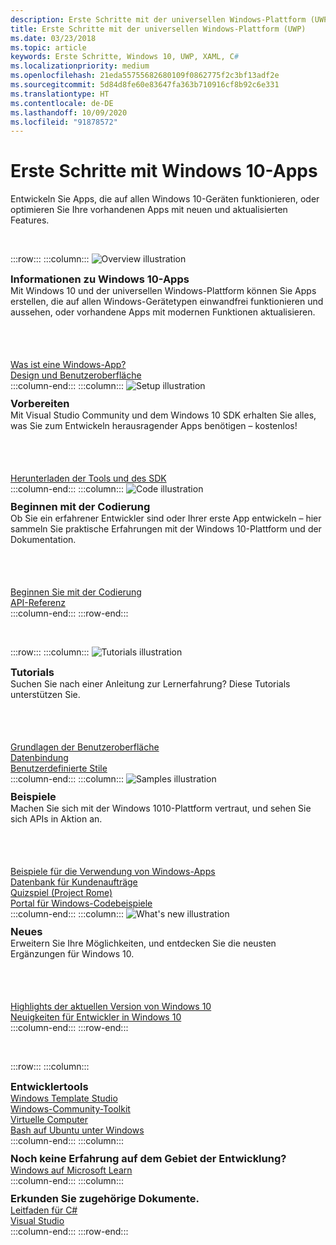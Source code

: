 ```yaml
---
description: Erste Schritte mit der universellen Windows-Plattform (UWP) und der App-Entwicklung für Windows 10
title: Erste Schritte mit der universellen Windows-Plattform (UWP)
ms.date: 03/23/2018
ms.topic: article
keywords: Erste Schritte, Windows 10, UWP, XAML, C#
ms.localizationpriority: medium
ms.openlocfilehash: 21eda55755682680109f0862775f2c3bf13adf2e
ms.sourcegitcommit: 5d84d8fe60e83647fa363b710916cf8b92c6e331
ms.translationtype: HT
ms.contentlocale: de-DE
ms.lasthandoff: 10/09/2020
ms.locfileid: "91878572"
---
```

# <a name="get-started-with-windows-10-apps"></a>Erste Schritte mit Windows 10-Apps

Entwickeln Sie Apps, die auf allen Windows 10-Geräten funktionieren, oder optimieren Sie Ihre vorhandenen Apps mit neuen und aktualisierten Features.

<br/>

:::row:::
    :::column:::
        <img src="https://docs.microsoft.com/media/illustrations/biztalk-developer-documentation-1.svg" alt="Overview illustration" />
        <h3 style="margin-top: 10px; margin-bottom: 0px">Informationen zu Windows 10-Apps</h3>
        <p style="margin-top: 0px; margin-bottom: 50px">Mit Windows 10 und der universellen Windows-Plattform können Sie Apps erstellen, die auf allen Windows-Gerätetypen einwandfrei funktionieren und aussehen, oder vorhandene Apps mit modernen Funktionen aktualisieren.</p>
        <br>
        <a href="//docs.microsoft.com/windows/uwp/get-started/universal-application-platform-guide">Was ist eine Windows-App?</a><br/>
        <a href="/windows/uwp/design/">Design und Benutzeroberfläche</a><br/>
    :::column-end:::
    :::column:::
        <img src="https://docs.microsoft.com/media/illustrations/biztalk-host-integration-install-configure.svg" alt="Setup illustration" />
        <h3 style="margin-top: 10px; margin-bottom: 0px">Vorbereiten</h3>
        <p style="margin-top: 0px; margin-bottom: 50px">Mit Visual Studio Community und dem Windows 10 SDK erhalten Sie alles, was Sie zum Entwickeln herausragender Apps benötigen – kostenlos!</p>
        <br>
        <a href="//docs.microsoft.com/windows/uwp/get-started/get-set-up">Herunterladen der Tools und des SDK</a><br/>
    :::column-end:::
    :::column:::
        <img src="https://docs.microsoft.com/media/illustrations/team-services-dev-ops-test.svg" alt="Code illustration" />
        <h3 style="margin-top: 10px; margin-bottom: 0px">Beginnen mit der Codierung</h3>
        <p style="margin-top: 0px; margin-bottom: 50px">Ob Sie ein erfahrener Entwickler sind oder Ihrer erste App entwickeln – hier sammeln Sie praktische Erfahrungen mit der Windows 10-Plattform und der Dokumentation.</p>
        <br>
        <a href="//docs.microsoft.com/windows/uwp/get-started/create-uwp-apps">Beginnen Sie mit der Codierung</a><br/>
        <a href="//docs.microsoft.com/uwp/">API-Referenz</a><br/>
    :::column-end:::
:::row-end:::

<br/>

:::row:::
    :::column:::
        <img src="https://docs.microsoft.com/media/illustrations/biztalk-get-started-get-started.svg" alt="Tutorials illustration" />
        <h3 style="margin-top: 10px; margin-bottom: 0px">Tutorials</h3>
        <p style="margin-top: 0px; margin-bottom: 50px">Suchen Sie nach einer Anleitung zur Lernerfahrung? Diese Tutorials unterstützen Sie.</p>
        <br>
        <a href="//docs.microsoft.com/windows/uwp/design/basics/xaml-basics-ui">Grundlagen der Benutzeroberfläche</a><br/>
        <a href="//docs.microsoft.com/windows/uwp/data-binding/xaml-basics-data-binding">Datenbindung</a><br/>
        <a href="//docs.microsoft.com/windows/uwp/design/basics/xaml-basics-style">Benutzerdefinierte Stile</a><br/>
    :::column-end:::
    :::column:::
        <img src="https://docs.microsoft.com/media/illustrations/biztalk-get-started-scenarios.svg" alt="Samples illustration" />
        <h3 style="margin-top: 10px; margin-bottom: 0px">Beispiele</h3>
        <p style="margin-top: 0px; margin-bottom: 50px">Machen Sie sich mit der Windows 1010-Plattform vertraut, und sehen Sie sich APIs in Aktion an.</p>
        <br>
        <a href="//docs.microsoft.com/windows/uwp/get-started/get-uwp-app-samples">Beispiele für die Verwendung von Windows-Apps</a><br/>
        <a href="//github.com/Microsoft/Windows-appsample-customers-orders-database">Datenbank für Kundenaufträge</a><br/>
        <a href="//github.com/Microsoft/Windows-appsample-remote-system-sessions">Quizspiel (Project Rome)</a><br/>
        <a href="//developer.microsoft.com/windows/samples">Portal für Windows-Codebeispiele</a><br/>
    :::column-end:::
    :::column:::
        <img src="https://docs.microsoft.com/media/illustrations/ms365enterprise-partner-news-2.svg" alt="What's new illustration" />
        <h3 style="margin-top: 10px; margin-bottom: 0px">Neues</h3>
        <p style="margin-top: 0px; margin-bottom: 50px">Erweitern Sie Ihre Möglichkeiten, und entdecken Sie die neusten Ergänzungen für Windows 10.</p>
        <br>
        <a href="//developer.microsoft.com/windows/windows-10-for-developers">Highlights der aktuellen Version von Windows 10</a><br/>
        <a href="//docs.microsoft.com/windows/uwp/whats-new/windows-10-version-latest">Neuigkeiten für Entwickler in Windows 10</a><br/>
    :::column-end:::
:::row-end:::

<br/>

:::row:::
    :::column:::
        <h3 style="margin-top: 10px; margin-bottom: 0px">Entwicklertools</h3>
        <a href="https://github.com/Microsoft/WindowsTemplateStudio/">Windows Template Studio</a><br/>
        <a href="//docs.microsoft.com/windows/uwpcommunitytoolkit/">Windows-Community-Toolkit</a><br/>
        <a href="//developer.microsoft.com/windows/downloads/virtual-machines">Virtuelle Computer</a><br/>
        <a href="//docs.microsoft.com/windows/wsl/about">Bash auf Ubuntu unter Windows</a><br/>
    :::column-end:::
    :::column:::
        <h3 style="margin-top: 10px; margin-bottom: 0px">Noch keine Erfahrung auf dem Gebiet der Entwicklung?</h3>
        <a href="//docs.microsoft.com/learn/browse/%3Fproducts=windows&resource_type=module">Windows auf Microsoft Learn</a><br/>
    :::column-end:::
    :::column:::
        <h3 style="margin-top: 10px; margin-bottom: 0px">Erkunden Sie zugehörige Dokumente.</h3>
        <a href="//docs.microsoft.com/dotnet/csharp/">Leitfaden für C#</a><br/>
        <a href="//docs.microsoft.com/visualstudio/ide/">Visual Studio</a><br/>
    :::column-end:::
:::row-end:::